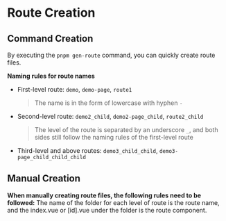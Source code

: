 # Route Creation

## Command Creation

By executing the `pnpm gen-route` command, you can quickly create route files.

**Naming rules for route names**

- First-level route: `demo`, `demo-page`, `route1`
  > The name is in the form of lowercase with hyphen `-`
- Second-level route: `demo2_child`, `demo2-page_child`, `route2_child`
  > The level of the route is separated by an underscore `_`, and both sides still follow the naming rules of the first-level route
- Third-level and above routes: `demo3_child_child`, `demo3-page_child_child_child`

## Manual Creation

**When manually creating route files, the following rules need to be followed:**
The name of the folder for each level of route is the route name, and the index.vue or [id].vue under the folder is the route component.
